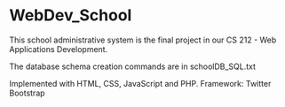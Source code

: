 # WebDev_School
This school administrative system is the final project in our CS 212 - Web Applications Development. 

The database schema creation commands are in schoolDB_SQL.txt

Implemented with HTML, CSS, JavaScript and PHP.
Framework: Twitter Bootstrap
